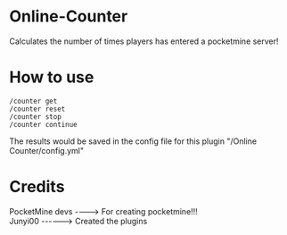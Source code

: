 Online-Counter
==============

Calculates the number of times players has entered a pocketmine server!

How to use
==========

    /counter get
    /counter reset
    /counter stop
    /counter continue
    
The results would be saved in the config file for this plugin "/Online Counter/config.yml"

Credits
=======

PocketMine devs ----> For creating pocketmine!!!        
Junyi00 ------> Created the plugins
